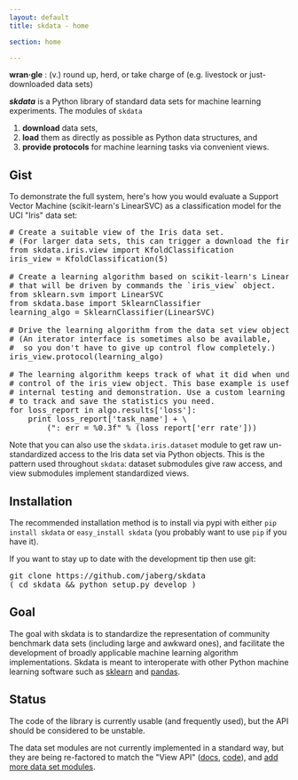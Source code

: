 ```yaml
---
layout: default
title: skdata - home

section: home

---
```


**wran·gle**
: (v.) round up, herd, or take charge of (e.g. livestock or just-downloaded data sets)

**_skdata_** is a Python library of standard data sets for machine learning experiments.
The modules of `skdata`
1. **download** data sets,
2. **load** them as directly as possible as Python data structures, and
3. **provide protocols** for machine learning tasks via convenient views.

## Gist

To demonstrate the full system, here's how you would evaluate a Support Vector
Machine (scikit-learn's LinearSVC) as a classification model for the UCI
"Iris" data set:

<pre class="brush: python;"># Create a suitable view of the Iris data set.
# (For larger data sets, this can trigger a download the first time)
from skdata.iris.view import KfoldClassification
iris_view = KfoldClassification(5)

# Create a learning algorithm based on scikit-learn's LinearSVC
# that will be driven by commands the `iris_view` object.
from sklearn.svm import LinearSVC
from skdata.base import SklearnClassifier
learning_algo = SklearnClassifier(LinearSVC)

# Drive the learning algorithm from the data set view object.
# (An iterator interface is sometimes also be available,
#  so you don't have to give up control flow completely.)
iris_view.protocol(learning_algo)

# The learning algorithm keeps track of what it did when under
# control of the iris_view object. This base example is useful for
# internal testing and demonstration. Use a custom learning algorithm
# to track and save the statistics you need.
for loss_report in algo.results['loss']:
    print loss_report['task_name'] + \
        (": err = %0.3f" % (loss_report['err_rate']))
</pre>

Note that you can also use the `skdata.iris.dataset` module to get raw
un-standardized access to the Iris data set via Python objects.  This is the
pattern used throughout `skdata`: dataset submodules give raw access,
and view submodules implement standardized views.

## Installation

The recommended installation method is to install via pypi with either
`pip install skdata` or `easy_install skdata` (you probably want to
use `pip` if you have it).

If you want to stay up to date with the development tip then use git:

<pre class="brush: bash;">git clone https://github.com/jaberg/skdata
( cd skdata && python setup.py develop )
</pre>


## Goal

The goal with skdata is to standardize the representation
of community benchmark data sets (including large and awkward ones),
and facilitate the development of broadly applicable machine learning algorithm implementations.
Skdata is meant to interoperate with other Python machine learning software
such as
[sklearn](http://scikit-learn.org/stable/) and [pandas](http://pandas.pydata.org/).


## Status

The code of the library is currently usable (and frequently used), but the API
should be considered to be unstable.

The data set modules are not currently implemented in a standard way, but they
are being re-factored to match the "View API"
([docs](https://github.com/jaberg/skdata/wiki/View-API),
[code](https://github.com/jaberg/skdata/blob/master/skdata/base.py)),
and [add more data set modules](https://github.com/jaberg/skdata/wiki/How-to-Create-a-New-Dataset-Module).

